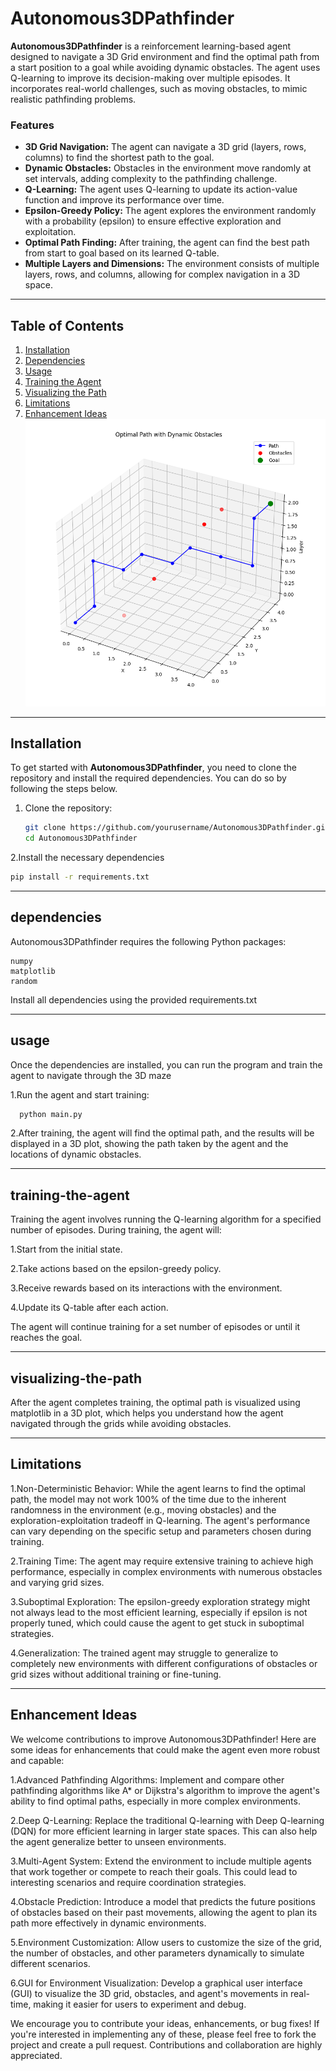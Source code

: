 # Autonomous3DPathfinder

**Autonomous3DPathfinder** is a reinforcement learning-based agent designed to navigate a 3D Grid environment and find the optimal path from a start position to a goal while avoiding dynamic obstacles. The agent uses Q-learning to improve its decision-making over multiple episodes. It incorporates real-world challenges, such as moving obstacles, to mimic realistic pathfinding problems.

### Features

- **3D Grid Navigation:** The agent can navigate a 3D grid (layers, rows, columns) to find the shortest path to the goal.
- **Dynamic Obstacles:** Obstacles in the environment move randomly at set intervals, adding complexity to the pathfinding challenge.
- **Q-Learning:** The agent uses Q-learning to update its action-value function and improve its performance over time.
- **Epsilon-Greedy Policy:** The agent explores the environment randomly with a probability (epsilon) to ensure effective exploration and exploitation.
- **Optimal Path Finding:** After training, the agent can find the best path from start to goal based on its learned Q-table.
- **Multiple Layers and Dimensions:** The environment consists of multiple layers, rows, and columns, allowing for complex navigation in a 3D space.

---

## Table of Contents

1. [Installation](#installation)
2. [Dependencies](#dependencies)
3. [Usage](#usage)
4. [Training the Agent](#training-the-agent)
5. [Visualizing the Path](#visualizing-the-path)
6. [Limitations](#Limitations)
6. [Enhancement Ideas](#Enhancement-Ideas)
![3D Grid Navigation](images/image.png)

---

## Installation

To get started with **Autonomous3DPathfinder**, you need to clone the repository and install the required dependencies. You can do so by following the steps below.

1. Clone the repository:
   ```bash
   git clone https://github.com/yourusername/Autonomous3DPathfinder.git
   cd Autonomous3DPathfinder
   ```

2.Install the necessary dependencies
   ```bash
   pip install -r requirements.txt
   ```

---

## dependencies
 
Autonomous3DPathfinder requires the following Python packages:

    numpy
    matplotlib
    random

Install all dependencies using the provided requirements.txt

---

## usage

Once the dependencies are installed, you can run the program and train the agent to navigate through the 3D maze

1.Run the agent and start training:
   ```bash
     python main.py
   ```

2.After training, the agent will find the optimal path, and the results will be displayed in a 3D plot, showing the path taken by the agent and the locations of dynamic obstacles.

---

## training-the-agent

Training the agent involves running the Q-learning algorithm for a specified number of episodes. During training, the agent will:

   1.Start from the initial state.

   2.Take actions based on the epsilon-greedy policy.

   3.Receive rewards based on its interactions with the environment.

   4.Update its Q-table after each action.

The agent will continue training for a set number of episodes or until it reaches the goal.

---

## visualizing-the-path

After the agent completes training, the optimal path is visualized using matplotlib in a 3D plot, which helps you understand how the agent navigated through the grids while avoiding obstacles.

---

## Limitations

1.Non-Deterministic Behavior: While the agent learns to find the optimal path, the model may not work 100% of the time due to the inherent randomness in the environment (e.g., moving obstacles) and the exploration-exploitation tradeoff in Q-learning. The agent's performance can vary depending on the specific setup and parameters chosen during training.

2.Training Time: The agent may require extensive training to achieve high performance, especially in complex environments with numerous obstacles and varying grid sizes.

3.Suboptimal Exploration: The epsilon-greedy exploration strategy might not always lead to the most efficient learning, especially if epsilon is not properly tuned, which could cause the agent to get stuck in suboptimal strategies.

4.Generalization: The trained agent may struggle to generalize to completely new environments with different configurations of obstacles or grid sizes without additional training or fine-tuning.

---

## Enhancement Ideas

We welcome contributions to improve Autonomous3DPathfinder! Here are some ideas for enhancements that could make the agent even more robust and capable:

   1.Advanced Pathfinding Algorithms: Implement and compare other pathfinding algorithms like A* or Dijkstra's algorithm to improve the agent's ability to find optimal paths, especially in more complex environments.

   2.Deep Q-Learning: Replace the traditional Q-learning with Deep Q-learning (DQN) for more efficient learning in larger state spaces. This can also help the agent generalize better to unseen environments.

   3.Multi-Agent System: Extend the environment to include multiple agents that work together or compete to reach their goals. This could lead to interesting scenarios and require coordination strategies.

   4.Obstacle Prediction: Introduce a model that predicts the future positions of obstacles based on their past movements, allowing the agent to plan its path more effectively in dynamic environments.

   5.Environment Customization: Allow users to customize the size of the grid, the number of obstacles, and other parameters dynamically to simulate different scenarios.

   6.GUI for Environment Visualization: Develop a graphical user interface (GUI) to visualize the 3D grid, obstacles, and agent's movements in real-time, making it easier for users to experiment and debug.

We encourage you to contribute your ideas, enhancements, or bug fixes! If you're interested in implementing any of these, please feel free to fork the project and create a pull request. Contributions and collaboration are highly appreciated.
